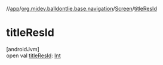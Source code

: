 //[app](../../../index.md)/[org.mjdev.balldontlie.base.navigation](../index.md)/[Screen](index.md)/[titleResId](title-res-id.md)

# titleResId

[androidJvm]\
open val [titleResId](title-res-id.md): [Int](https://kotlinlang.org/api/latest/jvm/stdlib/kotlin/-int/index.html)
